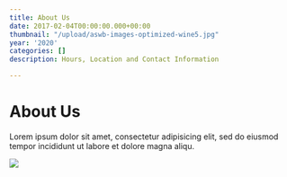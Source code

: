 ```yaml
---
title: About Us
date: 2017-02-04T00:00:00.000+00:00
thumbnail: "/upload/aswb-images-optimized-wine5.jpg"
year: '2020'
categories: []
description: Hours, Location and Contact Information

---
```

# About Us

Lorem ipsum dolor sit amet, consectetur adipisicing elit, sed do eiusmod tempor incididunt ut labore et dolore magna aliqu.

![](/upload/aswb-images-optimized-wine5.jpg)